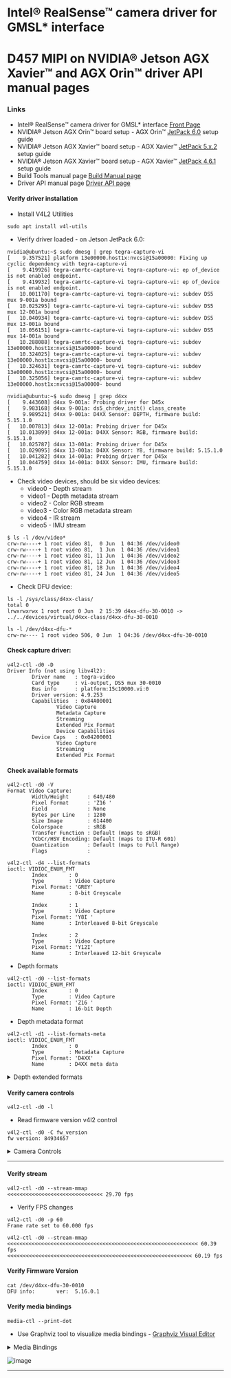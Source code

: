 # Intel® RealSense™ camera driver for GMSL* interface

# D457 MIPI on NVIDIA® Jetson AGX Xavier™ and AGX Orin™ driver API manual pages

### Links
- Intel® RealSense™ camera driver for GMSL* interface [Front Page](./README.md)
- NVIDIA® Jetson AGX Orin™ board setup - AGX Orin™ [JetPack 6.0](./README_JP6.md) setup guide
- NVIDIA® Jetson AGX Xavier™ board setup - AGX Xavier™ [JetPack 5.x.2](./README_JP5.md) setup guide
- NVIDIA® Jetson AGX Xavier™ board setup - AGX Xavier™ [JetPack 4.6.1](./README_JP4.md) setup guide
- Build Tools manual page [Build Manual page](./README_tools.md)
- Driver API manual page [Driver API page](./README_driver.md)

#### Verify driver installation
- Install V4L2 Utilities
```
sudo apt install v4l-utils
```

- Verify driver loaded - on Jetson JetPack 6.0:
```
nvidia@ubuntu:~$ sudo dmesg | grep tegra-capture-vi
[    9.357521] platform 13e00000.host1x:nvcsi@15a00000: Fixing up cyclic dependency with tegra-capture-vi
[    9.419926] tegra-camrtc-capture-vi tegra-capture-vi: ep of_device is not enabled endpoint.
[    9.419932] tegra-camrtc-capture-vi tegra-capture-vi: ep of_device is not enabled endpoint.
[   10.001170] tegra-camrtc-capture-vi tegra-capture-vi: subdev DS5 mux 9-001a bound
[   10.025295] tegra-camrtc-capture-vi tegra-capture-vi: subdev DS5 mux 12-001a bound
[   10.040934] tegra-camrtc-capture-vi tegra-capture-vi: subdev DS5 mux 13-001a bound
[   10.056151] tegra-camrtc-capture-vi tegra-capture-vi: subdev DS5 mux 14-001a bound
[   10.288088] tegra-camrtc-capture-vi tegra-capture-vi: subdev 13e00000.host1x:nvcsi@15a00000- bound
[   10.324025] tegra-camrtc-capture-vi tegra-capture-vi: subdev 13e00000.host1x:nvcsi@15a00000- bound
[   10.324631] tegra-camrtc-capture-vi tegra-capture-vi: subdev 13e00000.host1x:nvcsi@15a00000- bound
[   10.325056] tegra-camrtc-capture-vi tegra-capture-vi: subdev 13e00000.host1x:nvcsi@15a00000- bound

nvidia@ubuntu:~$ sudo dmesg | grep d4xx
[    9.443608] d4xx 9-001a: Probing driver for D45x
[    9.983168] d4xx 9-001a: ds5_chrdev_init() class_create
[    9.989521] d4xx 9-001a: D4XX Sensor: DEPTH, firmware build: 5.15.1.0
[   10.007813] d4xx 12-001a: Probing driver for D45x
[   10.013899] d4xx 12-001a: D4XX Sensor: RGB, firmware build: 5.15.1.0
[   10.025787] d4xx 13-001a: Probing driver for D45x
[   10.029095] d4xx 13-001a: D4XX Sensor: Y8, firmware build: 5.15.1.0
[   10.041282] d4xx 14-001a: Probing driver for D45x
[   10.044759] d4xx 14-001a: D4XX Sensor: IMU, firmware build: 5.15.1.0

```

- Check video devices, should be six video devices:
  - video0 - Depth stream
  - video1 - Depth metadata stream
  - video2 - Color RGB stream
  - video3 - Color RGB metadata stream
  - video4 - IR stream
  - video5 - IMU stream
```
$ ls -l /dev/video*
crw-rw----+ 1 root video 81,  0 Jun  1 04:36 /dev/video0
crw-rw----+ 1 root video 81,  1 Jun  1 04:36 /dev/video1
crw-rw----+ 1 root video 81, 11 Jun  1 04:36 /dev/video2
crw-rw----+ 1 root video 81, 12 Jun  1 04:36 /dev/video3
crw-rw----+ 1 root video 81, 18 Jun  1 04:36 /dev/video4
crw-rw----+ 1 root video 81, 24 Jun  1 04:36 /dev/video5
```
- Check DFU device:
```
ls -l /sys/class/d4xx-class/
total 0
lrwxrwxrwx 1 root root 0 Jun  2 15:39 d4xx-dfu-30-0010 -> ../../devices/virtual/d4xx-class/d4xx-dfu-30-0010

ls -l /dev/d4xx-dfu-*
crw-rw---- 1 root video 506, 0 Jun  1 04:36 /dev/d4xx-dfu-30-0010
```
#### Check capture driver:
```
v4l2-ctl -d0 -D
Driver Info (not using libv4l2):
        Driver name   : tegra-video
        Card type     : vi-output, DS5 mux 30-0010
        Bus info      : platform:15c10000.vi:0
        Driver version: 4.9.253
        Capabilities  : 0x84A00001
                Video Capture
                Metadata Capture
                Streaming
                Extended Pix Format
                Device Capabilities
        Device Caps   : 0x04200001
                Video Capture
                Streaming
                Extended Pix Format
```
#### Check available formats
```
v4l2-ctl -d0 -V
Format Video Capture:
        Width/Height      : 640/480
        Pixel Format      : 'Z16 '
        Field             : None
        Bytes per Line    : 1280
        Size Image        : 614400
        Colorspace        : sRGB
        Transfer Function : Default (maps to sRGB)
        YCbCr/HSV Encoding: Default (maps to ITU-R 601)
        Quantization      : Default (maps to Full Range)
        Flags             :

```
```
v4l2-ctl -d4 --list-formats
ioctl: VIDIOC_ENUM_FMT
        Index       : 0
        Type        : Video Capture
        Pixel Format: 'GREY'
        Name        : 8-bit Greyscale

        Index       : 1
        Type        : Video Capture
        Pixel Format: 'Y8I '
        Name        : Interleaved 8-bit Greyscale

        Index       : 2
        Type        : Video Capture
        Pixel Format: 'Y12I'
        Name        : Interleaved 12-bit Greyscale
```
- Depth formats
```
v4l2-ctl -d0 --list-formats
ioctl: VIDIOC_ENUM_FMT
        Index       : 0
        Type        : Video Capture
        Pixel Format: 'Z16 '
        Name        : 16-bit Depth
```
- Depth metadata format
```
v4l2-ctl -d1 --list-formats-meta
ioctl: VIDIOC_ENUM_FMT
        Index       : 0
        Type        : Metadata Capture
        Pixel Format: 'D4XX'
        Name        : D4XX meta data
```

<details>
<summary>Depth extended formats</summary>

```
v4l2-ctl -d0 --list-formats-ext
ioctl: VIDIOC_ENUM_FMT
        Index       : 0
        Type        : Video Capture
        Pixel Format: 'Z16 '
        Name        : 16-bit Depth
                Size: Discrete 1280x720
                        Interval: Discrete 0.200s (5.000 fps)
                        Interval: Discrete 0.067s (15.000 fps)
                        Interval: Discrete 0.033s (30.000 fps)
                Size: Discrete 848x480
                        Interval: Discrete 0.200s (5.000 fps)
                        Interval: Discrete 0.067s (15.000 fps)
                        Interval: Discrete 0.033s (30.000 fps)
                        Interval: Discrete 0.017s (60.000 fps)
                        Interval: Discrete 0.011s (90.000 fps)
                Size: Discrete 848x100
                        Interval: Discrete 0.010s (100.000 fps)
                Size: Discrete 640x480
                        Interval: Discrete 0.200s (5.000 fps)
                        Interval: Discrete 0.067s (15.000 fps)
                        Interval: Discrete 0.033s (30.000 fps)
                        Interval: Discrete 0.017s (60.000 fps)
                        Interval: Discrete 0.011s (90.000 fps)
                Size: Discrete 640x360
                        Interval: Discrete 0.200s (5.000 fps)
                        Interval: Discrete 0.067s (15.000 fps)
                        Interval: Discrete 0.033s (30.000 fps)
                        Interval: Discrete 0.017s (60.000 fps)
                        Interval: Discrete 0.011s (90.000 fps)
                Size: Discrete 480x270
                        Interval: Discrete 0.200s (5.000 fps)
                        Interval: Discrete 0.067s (15.000 fps)
                        Interval: Discrete 0.033s (30.000 fps)
                        Interval: Discrete 0.017s (60.000 fps)
                        Interval: Discrete 0.011s (90.000 fps)
                Size: Discrete 424x240
                        Interval: Discrete 0.200s (5.000 fps)
                        Interval: Discrete 0.067s (15.000 fps)
                        Interval: Discrete 0.033s (30.000 fps)
                        Interval: Discrete 0.017s (60.000 fps)
                        Interval: Discrete 0.011s (90.000 fps)
                Size: Discrete 256x144
                        Interval: Discrete 0.011s (90.000 fps)
```

</details>



#### Verify camera controls
```
v4l2-ctl -d0 -l
```
- Read firmware version v4l2 control
```
v4l2-ctl -d0 -C fw_version
fw version: 84934657
```

<details>
<summary>Camera Controls</summary>

```
v4l2-ctl -d0 -l

Camera Controls

                  auto_exposure 0x009a0901 (menu)   : min=0 max=3 default=3 value=3 flags=volatile, execute-on-write
         exposure_time_absolute 0x009a0902 (u32)    : min=1 max=200000 step=1 default=33000 flags=volatile, execute-on-write
           sensor_configuration 0x009a2032 (u32)    : min=0 max=4294967295 step=1 default=0 [22] flags=read-only, volatile, has-payload
         sensor_mode_i2c_packet 0x009a2033 (u32)    : min=0 max=4294967295 step=1 default=0 [1026] flags=read-only, volatile, has-payload
      sensor_control_i2c_packet 0x009a2034 (u32)    : min=0 max=4294967295 step=1 default=0 [1026] flags=read-only, volatile, has-payload
                    bypass_mode 0x009a2064 (intmenu): min=0 max=1 default=0 value=0
                override_enable 0x009a2065 (intmenu): min=0 max=1 default=0 value=0
                   height_align 0x009a2066 (int)    : min=1 max=16 step=1 default=1 value=1
                     size_align 0x009a2067 (intmenu): min=0 max=2 default=0 value=0
               write_isp_format 0x009a2068 (int)    : min=1 max=1 step=1 default=1 value=1
       sensor_signal_properties 0x009a2069 (u32)    : min=0 max=4294967295 step=1 default=0 [30][18] flags=read-only, has-payload
        sensor_image_properties 0x009a206a (u32)    : min=0 max=4294967295 step=1 default=0 [30][16] flags=read-only, has-payload
      sensor_control_properties 0x009a206b (u32)    : min=0 max=4294967295 step=1 default=0 [30][36] flags=read-only, has-payload
              sensor_dv_timings 0x009a206c (u32)    : min=0 max=4294967295 step=1 default=0 [30][16] flags=read-only, has-payload
               low_latency_mode 0x009a206d (bool)   : default=0 value=0
               preferred_stride 0x009a206e (int)    : min=0 max=65535 step=1 default=0 value=0
                   sensor_modes 0x009a2082 (int)    : min=0 max=30 step=1 default=30 value=1 flags=read-only
                         logger 0x009a4000 (u8)     : min=0 max=0 step=1 default=0 [1024] flags=read-only, volatile, has-payload
             laser_power_on_off 0x009a4001 (bool)   : default=1 value=1 flags=volatile, execute-on-write
             manual_laser_power 0x009a4002 (int)    : min=0 max=360 step=30 default=150 value=360 flags=volatile, execute-on-write
                get_depth_calib 0x009a4003 (u8)     : min=0 max=0 step=1 default=0 [256] flags=read-only, volatile, has-payload
                set_depth_calib 0x009a4004 (u8)     : min=0 max=4294967295 step=1 default=240 [256] flags=has-payload
                get_coeff_calib 0x009a4005 (u8)     : min=0 max=0 step=1 default=0 [512] flags=read-only, volatile, has-payload
                set_coeff_calib 0x009a4006 (u8)     : min=0 max=4294967295 step=1 default=240 [512] flags=has-payload
                     fw_version 0x009a4007 (u32)    : min=0 max=0 step=1 default=0 [1] flags=read-only, volatile, has-payload
                            gvd 0x009a4008 (u8)     : min=0 max=0 step=1 default=0 [239] flags=read-only, volatile, has-payload
                     ae_roi_get 0x009a4009 (u8)     : min=0 max=0 step=1 default=0 [8] flags=read-only, volatile, has-payload
                     ae_roi_set 0x009a400a (u8)     : min=0 max=4294967295 step=1 default=240 [8] flags=has-payload
                ae_setpoint_get 0x009a400b (int)    : min=0 max=0 step=1 default=0 value=0 flags=read-only, volatile
                ae_setpoint_set 0x009a400c (int)    : min=0 max=4095 step=1 default=0 value=0
                erb_eeprom_read 0x009a400d (u8)     : min=0 max=4294967295 step=1 default=240 [1020] flags=has-payload
               ewb_eeprom_write 0x009a400e (u8)     : min=0 max=4294967295 step=1 default=240 [1020] flags=has-payload
                           hwmc 0x009a400f (u8)     : min=0 max=4294967295 step=1 default=240 [1028] flags=has-payload
         pwm_frequency_selector 0x009a4016 (int)    : min=0 max=1 step=1 default=1 value=1 flags=volatile, execute-on-write
                        hwmc_rw 0x009a4020 (u8)     : min=0 max=4294967295 step=1 default=240 [1024] flags=volatile, has-payload, execute-on-write

Image Source Controls

                  analogue_gain 0x009e0903 (int)    : min=16 max=248 step=1 default=16 value=16 flags=volatile, execute-on-write

```

</details>

---


#### Verify stream
```
v4l2-ctl -d0 --stream-mmap
<<<<<<<<<<<<<<<<<<<<<<<<<<<<<<< 29.70 fps
```

- Verify FPS changes
```
v4l2-ctl -d0 -p 60
Frame rate set to 60.000 fps

v4l2-ctl -d0 --stream-mmap
<<<<<<<<<<<<<<<<<<<<<<<<<<<<<<<<<<<<<<<<<<<<<<<<<<<<<<<<<<<<<< 60.39 fps
<<<<<<<<<<<<<<<<<<<<<<<<<<<<<<<<<<<<<<<<<<<<<<<<<<<<<<<<<<<< 60.19 fps
```

#### Verify Firmware Version
```
cat /dev/d4xx-dfu-30-0010
DFU info:       ver:  5.16.0.1
```

#### Verify media bindings

```
media-ctl --print-dot
```
- Use Graphviz tool to visualize media bindings - [Graphviz Visual Editor](http://magjac.com/graphviz-visual-editor/)

<details>
<summary>Media Bindings</summary>

media-ctl --print-dot

digraph board {
        rankdir=TB
        n00000001 [label="{{<port1> 1 | <port2> 2 | <port3> 3 | <port4> 4} | DS5 mux 9-001a\n/dev/v4l-subdev4 | {<port0> 0}}", shape=Mrecord, style=filled, fillcolor=green]
        n00000001:port0 -> n00000059:port0
        n00000007 [label="{{} | D4XX depth 9-001a\n/dev/v4l-subdev0 | {<port0> 0}}", shape=Mrecord, style=filled, fillcolor=green]
        n00000007:port0 -> n00000001:port1 [style=bold]
        n0000000b [label="{{} | D4XX ir 9-001a\n/dev/v4l-subdev1 | {<port0> 0}}", shape=Mrecord, style=filled, fillcolor=green]
        n0000000b:port0 -> n00000001:port3 [style=bold]
        n0000000f [label="{{} | D4XX rgb 9-001a\n/dev/v4l-subdev2 | {<port0> 0}}", shape=Mrecord, style=filled, fillcolor=green]
        n0000000f:port0 -> n00000001:port2 [style=bold]
        n00000013 [label="{{} | D4XX imu 9-001a\n/dev/v4l-subdev3 | {<port0> 0}}", shape=Mrecord, style=filled, fillcolor=green]
        n00000013:port0 -> n00000001:port4 [style=bold]
        n00000017 [label="{{<port1> 1 | <port2> 2 | <port3> 3 | <port4> 4} | DS5 mux 12-001a\n/dev/v4l-subdev9 | {<port0> 0}}", shape=Mrecord, style=filled, fillcolor=green]
        n00000017:port0 -> n00000092:port0
        n0000001d [label="{{} | D4XX depth 12-001a\n/dev/v4l-subdev5 | {<port0> 0}}", shape=Mrecord, style=filled, fillcolor=green]
        n0000001d:port0 -> n00000017:port1 [style=bold]
        n00000021 [label="{{} | D4XX ir 12-001a\n/dev/v4l-subdev6 | {<port0> 0}}", shape=Mrecord, style=filled, fillcolor=green]
        n00000021:port0 -> n00000017:port3 [style=bold]
        n00000025 [label="{{} | D4XX rgb 12-001a\n/dev/v4l-subdev7 | {<port0> 0}}", shape=Mrecord, style=filled, fillcolor=green]
        n00000025:port0 -> n00000017:port2 [style=bold]
        n00000029 [label="{{} | D4XX imu 12-001a\n/dev/v4l-subdev8 | {<port0> 0}}", shape=Mrecord, style=filled, fillcolor=green]
        n00000029:port0 -> n00000017:port4 [style=bold]
        n0000002d [label="{{<port1> 1 | <port2> 2 | <port3> 3 | <port4> 4} | DS5 mux 13-001a\n/dev/v4l-subdev14 | {<port0> 0}}", shape=Mrecord, style=filled, fillcolor=green]
        n0000002d:port0 -> n000000a3:port0
        n00000033 [label="{{} | D4XX depth 13-001a\n/dev/v4l-subdev10 | {<port0> 0}}", shape=Mrecord, style=filled, fillcolor=green]
        n00000033:port0 -> n0000002d:port1 [style=bold]
        n00000037 [label="{{} | D4XX ir 13-001a\n/dev/v4l-subdev11 | {<port0> 0}}", shape=Mrecord, style=filled, fillcolor=green]
        n00000037:port0 -> n0000002d:port3 [style=bold]
        n0000003b [label="{{} | D4XX rgb 13-001a\n/dev/v4l-subdev12 | {<port0> 0}}", shape=Mrecord, style=filled, fillcolor=green]
        n0000003b:port0 -> n0000002d:port2 [style=bold]
        n0000003f [label="{{} | D4XX imu 13-001a\n/dev/v4l-subdev13 | {<port0> 0}}", shape=Mrecord, style=filled, fillcolor=green]
        n0000003f:port0 -> n0000002d:port4 [style=bold]
        n00000043 [label="{{<port1> 1 | <port2> 2 | <port3> 3 | <port4> 4} | DS5 mux 14-001a\n/dev/v4l-subdev19 | {<port0> 0}}", shape=Mrecord, style=filled, fillcolor=green]
        n00000043:port0 -> n000000b0:port0
        n00000049 [label="{{} | D4XX depth 14-001a\n/dev/v4l-subdev15 | {<port0> 0}}", shape=Mrecord, style=filled, fillcolor=green]
        n00000049:port0 -> n00000043:port1 [style=bold]
        n0000004d [label="{{} | D4XX ir 14-001a\n/dev/v4l-subdev16 | {<port0> 0}}", shape=Mrecord, style=filled, fillcolor=green]
        n0000004d:port0 -> n00000043:port3 [style=bold]
        n00000051 [label="{{} | D4XX rgb 14-001a\n/dev/v4l-subdev17 | {<port0> 0}}", shape=Mrecord, style=filled, fillcolor=green]
        n00000051:port0 -> n00000043:port2 [style=bold]
        n00000055 [label="{{} | D4XX imu 14-001a\n/dev/v4l-subdev18 | {<port0> 0}}", shape=Mrecord, style=filled, fillcolor=green]
        n00000055:port0 -> n00000043:port4 [style=bold]
        n00000059 [label="{{<port0> 0} | 13e00000.host1x:nvcsi@15a00000-\n/dev/v4l-subdev20 | {<port1> 1}}", shape=Mrecord, style=filled, fillcolor=green]
        n00000059:port1 -> n0000005c
        n0000005c [label="vi-output, DS5 mux 9-001a\n/dev/video0", shape=box, style=filled, fillcolor=yellow]
        n00000064 [label="tegra-capture-vi-metadata-0\n/dev/video1", shape=box, style=filled, fillcolor=yellow]
        n00000092 [label="{{<port0> 0} | 13e00000.host1x:nvcsi@15a00000-\n/dev/v4l-subdev21 | {<port1> 1}}", shape=Mrecord, style=filled, fillcolor=green]
        n00000092:port1 -> n00000095
        n00000095 [label="vi-output, DS5 mux 12-001a\n/dev/video2", shape=box, style=filled, fillcolor=yellow]
        n0000009d [label="tegra-capture-vi-metadata-0\n/dev/video3", shape=box, style=filled, fillcolor=yellow]
        n000000a3 [label="{{<port0> 0} | 13e00000.host1x:nvcsi@15a00000-\n/dev/v4l-subdev22 | {<port1> 1}}", shape=Mrecord, style=filled, fillcolor=green]
        n000000a3:port1 -> n000000a6
        n000000a6 [label="vi-output, DS5 mux 13-001a\n/dev/video4", shape=box, style=filled, fillcolor=yellow]
        n000000b0 [label="{{<port0> 0} | 13e00000.host1x:nvcsi@15a00000-\n/dev/v4l-subdev23 | {<port1> 1}}", shape=Mrecord, style=filled, fillcolor=green]
        n000000b0:port1 -> n000000b3
        n000000b3 [label="vi-output, DS5 mux 14-001a\n/dev/video5", shape=box, style=filled, fillcolor=yellow]
}

</details>

![image](https://github.com/dmipx/realsense_mipi_platform_driver/assets/104717350/dfb6ba23-b577-4a7a-8a7b-8d88391013a0)

---
